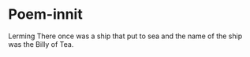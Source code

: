 # Poem-innit
Lerming
There once was a ship that put to sea
and the name of the ship was the Billy of Tea.
